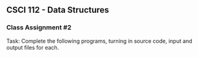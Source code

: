 ## CSCI 112 - Data Structures
### Class Assignment #2

Task: Complete the following programs, turning in source code, input and output files for each.